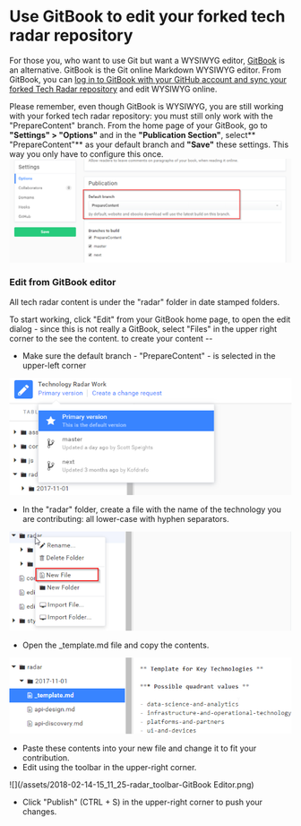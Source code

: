 # Use GitBook to edit your forked tech radar repository

For those you, who want to use Git but want a WYSIWYG editor, [GitBook](https://help.gitbook.com/basics/what-is-gitbook.html) is an alternative. GitBook is the Git online Markdown WYSIWYG editor. From GitBook, you can [log in to GitBook with your GitHub account and sync your forked Tech Radar repository](https://help.gitbook.com/github/can-i-host-on-github.html) and edit WYSIWYG online.

Please remember, even though GitBook is WYSIWYG, you are still working with your forked tech radar repository: you must still only work with the "PrepareContent" branch. From the home page of your GitBook, go to **"Settings" &gt; "Options"** and in the **"Publication Section"**, select** "PrepareContent"** as your default branch and **"Save"** these settings. This way you only have to configure this once.![](/assets/2018-02-14-15_00_02-Options-Technology-Radar-Work-GitBook.png)

### Edit from GitBook editor

All tech radar content is under the "radar" folder in date stamped folders.

To start working, click "Edit" from your GitBook home page, to open the edit dialog - since this is not really a GitBook, select "Files" in the upper right corner to the see the content. to create your content --

* Make sure the default branch - "PrepareContent" - is selected in the upper-left corner

![](/assets/2018-02-14-15_04_11-select-correct-branch-GitBookEditor.png)

* In the "radar" folder, create a file with the name of the technology you are contributing: all lower-case with hyphen separators.

![](/assets/2018-02-14-15_05_58-create-new-file-GitBookEditor.png)

* Open the \_template.md file and copy the contents.

![](/assets/2018-02-14-15_09_22-templatemd-GitBook-editor.png)

* Paste these contents into your new file and change it to fit your contribution.
* Edit using the toolbar in the upper-right corner.

![](/assets/2018-02-14-15_11_25-radar_toolbar-GitBook Editor.png)

* Click "Publish" \(CTRL + S\) in the upper-right corner to push your changes. 



